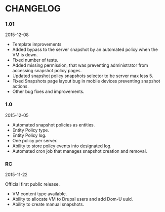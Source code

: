 # CHANGELOG #

### 1.01 ###
2015-12-08
- Template improvements
- Added bypass to the server snapshot by an automated policy when the VM is down.
- Fixed number of tests.
- Added missing permission, that was preventing administrator from accessing
  snapshot policy pages.
- Updated snapshot policy snapshots selector to be server max less 5.
- Fixed Snapshots page layout bug in mobile devices preventing snapshot actions.
- Other bug fixes and improvements.

### 1.0 ###
2015-12-05

- Automated snapshot policies as entities.
- Entity Policy type.
- Entity Policy log.
- One policy per server.
- Ability to store policy events into designated log.
- Automated cron job that manages snapshot creation and removal.

### RC ###
2015-11-22

Official first public release.
- VM content type available.
- Ability to allocate VM to Drupal users and add Dom-U uuid.
- Ability to create manual snapshots.

